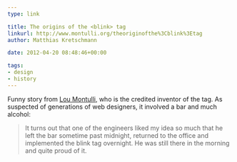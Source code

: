 ```yaml
---
type: link

title: The origins of the <blink> tag
linkurl: http://www.montulli.org/theoriginofthe%3Cblink%3Etag
author: Matthias Kretschmann

date: 2012-04-20 08:48:46+00:00

tags:
- design
- history
---
```


Funny story from [Lou Montulli](http://www.montulli.org/lou), who is the credited inventor of the <blink> tag. As suspected of generations of web designers, it involved a bar and much alcohol:

> It turns out that one of the engineers liked my idea so much that he left the bar sometime past midnight, returned to the office and implemented the blink tag overnight. He was still there in the morning and quite proud of it.





